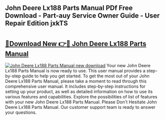 ## John Deere Lx188 Parts Manual PDf Free Download - Part-auy Service Owner Guide - User Repair Edition jxkTS

# <h2><a href="http://bc93943.oget.top/?id=John+Deere+Lx188+Parts+Manual">🔗Download New 👉🔴 John Deere Lx188 Parts Manual</a></h2>

[![John Deere Lx188 Parts Manual new download](https://i.imgur.com/5g1atiW.png)](http://bc93943.oget.top/?id=John+Deere+Lx188+Parts+Manual)
Your new John Deere Lx188 Parts Manual is now ready to use. This user manual provides a step-by-step guide to help you get started. To get the most out of your John Deere Lx188 Parts Manual, please take a moment to read through this comprehensive user manual. It includes step-by-step instructions for setting up your product, as well as detailed information on how to use its various features and capabilities. Explore the possibilities of list of features with your new John Deere Lx188 Parts Manual. Please Don't Hesitate John Deere Lx188 Parts Manual. Our customer support team is ready to answer your questions.
